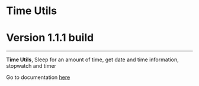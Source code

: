 # Time Utils
# Version 1.1.1 build

---

**Time Utils**, Sleep for an amount of time, get date and time information, stopwatch and timer

Go to documentation [here](https://pcannon09.github.io/docs/cpp-time-utils/docs/html/index.html)

